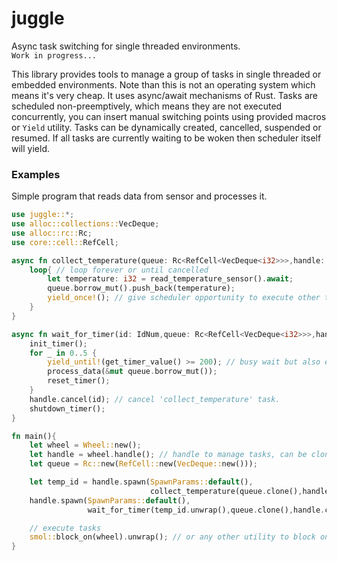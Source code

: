# juggle
Async task switching for single threaded environments.
<br>
`Work in progress...`

This library provides tools to manage a group of tasks in single threaded or embedded
environments. Note than this is not an operating system which means it's very cheap.
It uses async/await mechanisms of Rust. Tasks are scheduled non-preemptively, which
means they are not executed concurrently, you can insert manual switching points
using provided macros or `Yield` utility. Tasks can be dynamically created, cancelled,
suspended or resumed. If all tasks are currently waiting to be woken then scheduler
itself will yield.

### Examples
Simple program that reads data from sensor and processes it.
```rust
use juggle::*;
use alloc::collections::VecDeque;
use alloc::rc::Rc;
use core::cell::RefCell;

async fn collect_temperature(queue: Rc<RefCell<VecDeque<i32>>>,handle: WheelHandle<'_>){
    loop{ // loop forever or until cancelled
        let temperature: i32 = read_temperature_sensor().await;
        queue.borrow_mut().push_back(temperature);
        yield_once!(); // give scheduler opportunity to execute other tasks
    }
}

async fn wait_for_timer(id: IdNum,queue: Rc<RefCell<VecDeque<i32>>>,handle: WheelHandle<'_>){
    init_timer();
    for _ in 0..5 {
        yield_until!(get_timer_value() >= 200); // busy wait but also executes other tasks.
        process_data(&mut queue.borrow_mut());
        reset_timer();
    }
    handle.cancel(id); // cancel 'collect_temperature' task.
    shutdown_timer();
}

fn main(){
    let wheel = Wheel::new();
    let handle = wheel.handle(); // handle to manage tasks, can be cloned inside this thread
    let queue = Rc::new(RefCell::new(VecDeque::new()));

    let temp_id = handle.spawn(SpawnParams::default(),
                               collect_temperature(queue.clone(),handle.clone()));
    handle.spawn(SpawnParams::default(),
                 wait_for_timer(temp_id.unwrap(),queue.clone(),handle.clone()));

    // execute tasks
    smol::block_on(wheel).unwrap(); // or any other utility to block on future.
}
 ```